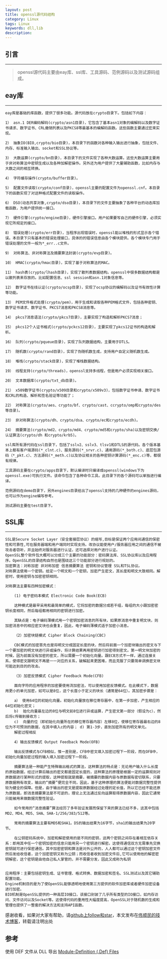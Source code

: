 ```yaml
---
layout: post
title: openssl源代码结构
category: Linux
tags: Linux
keywords: dll,lib
description: 
---
```


## 引言
---
>    openssl源代码主要由eay库、ssl库、工具源码、范例源码以及测试源码组成。

## eay库
---
    eay库是基础的库函数，提供了很多功能。源代码放在crypto目录下。包括如下内容：
    
    1） asn.1 DER编码解码(crypto/asn1目录)，它包含了基本asn1对象的编解码以及数字证书请求、数字证书、CRL撤销列表以及PKCS8等最基本的编解码函数。这些函数主要通过宏来实现。
    
    2） 抽象IO(BIO,crypto/bio目录)，本目录下的函数对各种输入输出进行抽象，包括文件、内存、标准输入输出、socket和SSL协议等。
    
    3） 大数运算(crypto/bn目录)，本目录下的文件实现了各种大数运算。这些大数运算主要用于非对称算法中密钥生成以及各种加解密操作。另外还为用户提供了大量辅助函数，比如内存与大数之间的相互转换。
    
    4） 字符缓存操作(crypto/buffer目录)。
    
    5） 配置文件读取(crypto/conf目录)，openssl主要的配置文件为openssl.cnf。本目录下的函数实现了对这种格式配置文件的读取操作。
    
    6） DSO(动态共享对象,crypto/dso目录)，本目录下的文件主要抽象了各种平台的动态库加载函数，为用户提供统一接口。
    
    7） 硬件引擎(crypto/engine目录)，硬件引擎接口。用户如果要写自己的硬件引擎，必须实现它所规定的接口。
    
    8） 错误处理(crypto/err目录)，当程序出现错误时，openssl能以堆栈的形式显示各个错误。本目录下只有基本的错误处理接口，具体的的错误信息由各个模块提供。各个模块专门用于错误处理的文件一般为*_err..c文件。
    
    9） 对称算法、非对称算法及摘要算法封装(crypto/evp目录)。
    
    10） HMAC(crypto/hmac目录)，实现了基于对称算法的MAC。
    
    11） hash表(crypto/lhash目录)，实现了散列表数据结构。openssl中很多数据结构都是以散列表来存放的。比如配置信息、ssl session和asn.1对象信息等。
    
    12） 数字证书在线认证(crypto/ocsp目录)，实现了ocsp协议的编解码以及证书有效性计算等功能。
    
    13） PEM文件格式处理(crypto/pem)，用于生成和读取各种PEM格式文件，包括各种密钥、数字证书请求、数字证书、PKCS7消息和PKCS8消息等。
    
    14） pkcs7消息语法(crypto/pkcs7目录)，主要实现了构造和解析PKCS7消息；
    
    15） pkcs12个人证书格式(crypto/pckcs12目录)，主要实现了pkcs12证书的构造和解析。
    
    16） 队列(crypto/pqueue目录)，实现了队列数据结构，主要用于DTLS。
    
    17） 随机数(crypto/rand目录)，实现了伪随机数生成，支持用户自定义随机数生成。
    
    18） 堆栈(crypto/stack目录)，实现了堆栈数据结构。
    
    19） 线程支持(crypto/threads)，openssl支持多线程，但是用户必须实现相关接口。
    
    20） 文本数据库(crypto/txt_db目录)。
    
    21） x509数字证书(crypto/x509目录和crypto/x509v3)，包括数字证书申请、数字证书和CRL的构造、解析和签名验证等功能了；
    
    22） 对称算法(crypto/aes、crypto/bf、crypto/cast、ccrypto/omp和crypto/des等目录)。
    
    23） 非对称算法(crypto/dh、crypto/dsa、crypto/ec和crypto/ecdh)。
    
    24） 摘要算法(crypto/md2、crypto/md4、crypto/md5和crypto/sha)以及密钥交换/认证算法(crypto/dh 和crypto/krb5)。
    
    ssl库所有源代码在ssl目录下，包括了sslv2、sslv3、tlsv1和DTLS的源代码。各个版本基本上都有客户端源码(*_clnt.c)、服务源码(*_srvr.c)、通用源码(*_both.c)、底层包源码（*_pkt.c）、方法源码(*_meth.c)以及协议相关的各种密钥计算源码(*_enc.c)等，都很有规律。
    
    工具源码主要在crypto/apps目录下，默认编译时只编译成openssl(windows下为openssl.exe)可执行文件。该命令包含了各种命令工具。此目录下的各个源码可以单独进行编译。
    
    范例源码在demo目录下，另外engines目录给出了openssl支持的几种硬件的engines源码，也可以作为engine编写参考。
    
    测试源码主要在test目录下。

## SSL库
---
    SSL是Secure Socket Layer（安全套接层协议）的缩写,目标是保证两个应用间通信的保密性和可靠性,可在服务器端和用户端同时实现支持。改协议能使用户/服务器应用之间的通信不被攻击者窃听，并且始终对服务器进行认证，还可选择对用户进行认证。 
    OpenSSL整个软件包大概可以分成三个主要的功能部分：密码算法库、SSL协议库以及应用程序。OpenSSL的目录结构自然也是围绕这三个功能部分进行规划的。 
    加密算法：对称加密 非对称加密 信息摘要算法 密钥和协议管理 SSL和TSL协议。 
    对称算法使用一个密钥。给定一个明文和一个密钥，加密产生密文，其长度和明文大致相同。解密时，使用密钥与加密密钥相同。 

    对称算法主要有四种加密模式： 

        (1) 电子密码本模式 Electronic Code Book(ECB) 

        这种模式是最早采用和最简单的模式，它将加密的数据分成若干组，每组的大小跟加密密钥长度相同，然后每组都用相同的密钥进行加密。 

        其缺点是：电子编码薄模式用一个密钥加密消息的所有块，如果原消息中重复明文块，则加密消息中的相应密文块也会重复，因此，电子编码薄模式适于加密小消息。 

        （2）加密块链模式 Cipher Block Chaining(CBC) 

        CBC模式的加密首先也是将明文分成固定长度的块，然后将前面一个加密块输出的密文与下一个要加密的明文块进行异或操作，将计算结果再用密钥进行加密得到密文。第一明文块加密的时候，因为前面没有加密的密文，所以需要一个初始化向量。跟ECB方式不一样，通过连接关系，使得密文跟明文不再是一一对应的关系，破解起来更困难，而且克服了只要简单调换密文块可能达到目的的攻击。 

        （3）加密反馈模式 Cipher Feedback Mode(CFB) 

        面向字符的应用程序的加密要使用流加密法，可以使用加密反馈模式。在此模式下，数据用更小的单元加密，如可以是8位，这个长度小于定义的块长（通常是64位）。其加密步骤是： 

        a） 使用64位的初始化向量。初始化向量放在移位寄存器中，在第一步加密，产生相应的64位初始化密文； 
        b)  始化向量最左边的8位与明文前8位进行异或运算，产生密文第一部分（假设为c），然后将c传输到接收方； 
        c)  向量的位（即初始化向量所在的移位寄存器内容）左移8位，使移位寄存器最右边的8位为不可预测的数据，在其中填入c的内容； d) 第1-3步，直到加密所有的明文单元。
        解密过程相反 

        4）输出反馈模式 Output Feedback Mode(OFB) 

        输出反馈模式与CFB相似，惟一差别是，CFB中密文填入加密过程下一阶段，而在OFB中，初始化向量加密过程的输入填入加密过程下一阶段。 

        摘要算法是一种能产生特殊输出格式的算法，这种算法的特点是：无论用户输入什么长度的原始数据，经过计算后输出的密文都是固定长度的，这种算法的原理是根据一定的运算规则对原数据进行某种形式的提取，这种提取就是摘要，被摘要的数据内容与原数据有密切联系，只要原数据稍有改变，输出的“摘要”便完全不同，因此，基于这种原理的算法便能对数据完整性提供较为健全的保障。但是，由于输出的密文是提取原数据经过处理的定长值，所以它已经不能还原为原数据，即消息摘要算法是不可逆的，理论上无法通过反向运算取得原数据内容，因此它通常只能被用来做数据完整性验证。 

        如今常用的“消息摘要”算法经历了多年验证发展而保留下来的算法已经不多，这其中包括MD2、MD4、MD5、SHA、SHA-1/256/383/512等。 

        常用的摘要算法主要有MD5和SHA1。D5的输出结果为16字节，sha1的输出结果为20字节。 

        在公钥密码系统中，加密和解密使用的是不同的密钥，这两个密钥之间存在着相互依存关系：即用其中任一个密钥加密的信息只能用另一个密钥进行解密。这使得通信双方无需事先交换密钥就可进行保密通信。其中加密密钥和算法是对外公开的，人人都可以通过这个密钥加密文件然后发给收信者，这个加密密钥又称为公钥；而收信者收到加密文件后,它可以使用他的解密密钥解密，这个密钥是由他自己私人掌管的，并不需要分发，因此又成称为私钥 


    应用程序：主要包括密钥生成、证书管理、格式转换、数据加密和签名、SSL测试以及其它辅助配置功能。 
    Engine机制目的是为了使OpenSSL能够透明地使用第三方提供的软件加密库或者硬件加密设备进行加密。 
    BIO机制是OpenSSL提供的一种高层IO接口，该接口封装了几乎所有类型的IO接口，如内存访问、文件访问以及Socket等。这使得代码的重用性大幅度提高，OpenSSL对于随机数的生成和管理也提供了一整套的解决方法和支持API函数。

感谢收看，如果对大家有帮助，请[github上follow和star](https://github.com/tongshunmin)，本文发布在[佟顺民的技术博客](http://blog.mineki.cn/)，转载请注明出处

##  参考
使用 DEF 文件从 DLL 导出
[Module-Definition (.Def) Files](http://my.oschina.net/hondfy/blog/165675)


